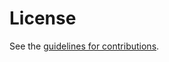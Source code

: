 # License

See the
[guidelines for contributions](https://github.com/irtf-chair/code-of-coduct/blob/main/CONTRIBUTING.md).
